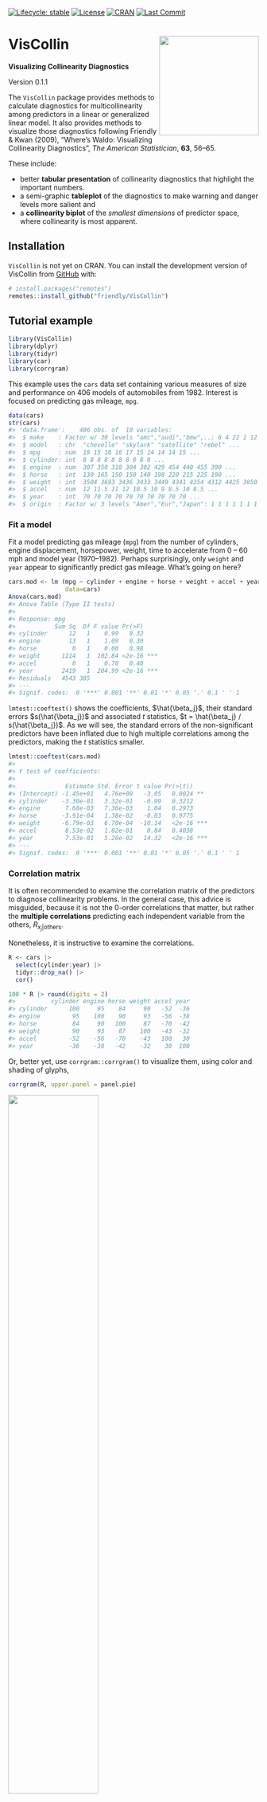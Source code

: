 
<!-- README.md is generated from README.Rmd. Please edit that file -->
<!-- badges: start -->

[![Lifecycle:
stable](https://img.shields.io/badge/lifecycle-stable-green.svg)](https://lifecycle.r-lib.org/articles/stages.html#stable)
[![License](https://img.shields.io/badge/license-GPL%20%28%3E=%202%29-brightgreen.svg?style=flat)](https://www.gnu.org/licenses/gpl-2.0.html)
[![CRAN](https://www.r-pkg.org/badges/version/VisCollin)](https://cran.r-project.org/package=VisCollin)
[![Last
Commit](https://img.shields.io/github/last-commit/friendly/VisCollin)](https://github.com/friendly/VisCollin)
<!-- badges: end -->

# VisCollin <img src="man/figures/logo.png" style="float:right; height:200px;" />

**Visualizing Collinearity Diagnostics**

Version 0.1.1

The `VisCollin` package provides methods to calculate diagnostics for
multicollinearity among predictors in a linear or generalized linear
model. It also provides methods to visualize those diagnostics following
Friendly & Kwan (2009), “Where’s Waldo: Visualizing Collinearity
Diagnostics”, *The American Statistician*, **63**, 56–65.

These include:

- better **tabular presentation** of collinearity diagnostics that
  highlight the important numbers.
- a semi-graphic **tableplot** of the diagnostics to make warning and
  danger levels more salient and
- a **collinearity biplot** of the *smallest dimensions* of predictor
  space, where collinearity is most apparent.

## Installation

`VisCollin` is not yet on CRAN. You can install the development version
of VisCollin from [GitHub](https://github.com/) with:

``` r
# install.packages("remotes")
remotes::install_github("friendly/VisCollin")
```

## Tutorial example

``` r
library(VisCollin)
library(dplyr)
library(tidyr)
library(car)
library(corrgram)
```

This example uses the `cars` data set containing various measures of
size and performance on 406 models of automobiles from 1982. Interest is
focused on predicting gas mileage, `mpg`.

``` r
data(cars)
str(cars)
#> 'data.frame':    406 obs. of  10 variables:
#>  $ make    : Factor w/ 30 levels "amc","audi","bmw",..: 6 4 22 1 12 12 6 22 23 1 ...
#>  $ model   : chr  "chevelle" "skylark" "satellite" "rebel" ...
#>  $ mpg     : num  18 15 18 16 17 15 14 14 14 15 ...
#>  $ cylinder: int  8 8 8 8 8 8 8 8 8 8 ...
#>  $ engine  : num  307 350 318 304 302 429 454 440 455 390 ...
#>  $ horse   : int  130 165 150 150 140 198 220 215 225 190 ...
#>  $ weight  : int  3504 3693 3436 3433 3449 4341 4354 4312 4425 3850 ...
#>  $ accel   : num  12 11.5 11 12 10.5 10 9 8.5 10 8.5 ...
#>  $ year    : int  70 70 70 70 70 70 70 70 70 70 ...
#>  $ origin  : Factor w/ 3 levels "Amer","Eur","Japan": 1 1 1 1 1 1 1 1 1 1 ...
```

### Fit a model

Fit a model predicting gas mileage (`mpg`) from the number of cylinders,
engine displacement, horsepower, weight, time to accelerate from 0 – 60
mph and model year (1970–1982). Perhaps surprisingly, only `weight` and
`year` appear to significantly predict gas mileage. What’s going on
here?

``` r
cars.mod <- lm (mpg ~ cylinder + engine + horse + weight + accel + year, 
                data=cars)
Anova(cars.mod)
#> Anova Table (Type II tests)
#> 
#> Response: mpg
#>           Sum Sq  Df F value Pr(>F)    
#> cylinder      12   1    0.99   0.32    
#> engine        13   1    1.09   0.30    
#> horse          0   1    0.00   0.98    
#> weight      1214   1  102.84 <2e-16 ***
#> accel          8   1    0.70   0.40    
#> year        2419   1  204.99 <2e-16 ***
#> Residuals   4543 385                   
#> ---
#> Signif. codes:  0 '***' 0.001 '**' 0.01 '*' 0.05 '.' 0.1 ' ' 1
```

`lmtest::coeftest()` shows the coefficients, $\hat{\beta_j}$, their
standard errors $s(\hat{\beta_j})$ and associated $t$ statistics,
$t = \hat{\beta_j} / s(\hat{\beta_j})$. As we will see, the standard
errors of the non-significant predictors have been inflated due to high
multiple correlations among the predictors, making the $t$ statistics
smaller.

``` r
lmtest::coeftest(cars.mod)
#> 
#> t test of coefficients:
#> 
#>              Estimate Std. Error t value Pr(>|t|)    
#> (Intercept) -1.45e+01   4.76e+00   -3.05   0.0024 ** 
#> cylinder    -3.30e-01   3.32e-01   -0.99   0.3212    
#> engine       7.68e-03   7.36e-03    1.04   0.2973    
#> horse       -3.91e-04   1.38e-02   -0.03   0.9775    
#> weight      -6.79e-03   6.70e-04  -10.14   <2e-16 ***
#> accel        8.53e-02   1.02e-01    0.84   0.4038    
#> year         7.53e-01   5.26e-02   14.32   <2e-16 ***
#> ---
#> Signif. codes:  0 '***' 0.001 '**' 0.01 '*' 0.05 '.' 0.1 ' ' 1
```

### Correlation matrix

It is often recommended to examine the correlation matrix of the
predictors to diagnose collinearity problems. In the general case, this
advice is misguided, because it is not the 0-order correlations that
matter, but rather the **multiple correlations** predicting each
independent variable from the others, $R_{x_j | \text{others}}$.

Nonetheless, it is instructive to examine the correlations.

``` r
R <- cars |> 
  select(cylinder:year) |> 
  tidyr::drop_na() |>
  cor()

100 * R |> round(digits = 2)
#>          cylinder engine horse weight accel year
#> cylinder      100     95    84     90   -52  -36
#> engine         95    100    90     93   -56  -38
#> horse          84     90   100     87   -70  -42
#> weight         90     93    87    100   -43  -32
#> accel         -52    -56   -70    -43   100   30
#> year          -36    -38   -42    -32    30  100
```

Or, better yet, use `corrgram::corrgram()` to visualize them, using
color and shading of glyphs,

``` r
corrgram(R, upper.panel = panel.pie)
```

<img src="man/figures/README-cars-corrgram-1.png" width="60%" />

The message here seems to be that there are two clusters of predictors
with high correlations: {`cylinder`, `engine`, `horse` and `weight`},
and {`accel`, `year`}.

### Variance inflation factors

Variance inflation factors measure the effect of multicollinearity on
the standard errors of the estimated coefficients and are proportional
to $1 / (1 - R^2_{x_j | \text{others}})$.

We check the variance inflation factors, using `car::vif()`. We see that
most predictors have very high VIFs, indicating severe
multicollinearity.

``` r
vif(cars.mod)
#> cylinder   engine    horse   weight    accel     year 
#>    10.63    19.64     9.40    10.73     2.63     1.24

sqrt(vif(cars.mod))
#> cylinder   engine    horse   weight    accel     year 
#>     3.26     4.43     3.07     3.28     1.62     1.12
```

According to $\sqrt{VIF}$, the standard error of `cylinder` has been
multiplied by 3.26 and it’s $t$-value divided by this number, compared
with the case when all predictors are uncorrelated. `engine`, `horse`
and `weight` suffer a similar fate.

### Collinearity diagnostics

The diagnostic measures introduced by Belsley (1991) are based on the
eigenvalues $\lambda_1, \lambda_2, \dots \lambda_p$ of the correlation
matrix $R_{X}$ of the predictors (preferably centered and scaled, and
not including the constant term for the intercept), and the
corresponding eigenvectors in the columns of $\mathbf{V}_{p \times p}$.

`colldiag()` calculates:

- **Condition indices**: The smallest of the eigenvalues, those for
  which $\lambda_j \approx 0$, indicate collinearity and the number of
  small values indicates the number of near collinear relations. Because
  the sum of the eigenvalues, $\Sigma \lambda_i = p$ increases with the
  number of predictors $p$, it is useful to scale them all in relation
  to the largest. This leads to *condition indices*, defined as
  $\kappa_j = \sqrt{ \lambda_1 / \lambda_j}$. These have the property
  that the resulting numbers have common interpretations regardless of
  the number of predictors.

  - For completely uncorrelated predictors, all $\kappa_j = 1$.

  - $\kappa_j \rightarrow \infty$ as any $\lambda_k \rightarrow 0$.

  - In terms of the eigen-decomposition, variance inflation factors can
    be expressed as $$
    \text{VIF}_j = \sum_{k=1}^{p} \frac{V^2_{jk}}{\lambda_k} \; .
    $$

- **Variance decomposition proportions**: Large VIFs indicate variables
  that are involved in *some* nearly collinear relations, but they don’t
  indicate *which* other variable(s) each is involved with. For this
  purpose, Belsley et. al. (1980) and Belsley (1991) proposed
  calculation of the proportions of variance of each variable associated
  with each principal component as a decomposition of the coefficient
  variance for each dimension.

For the current model, the usual display contains both the condition
indices and variance proportions. However, even for a small example, it
is often difficult to know what numbers to pay attention to.

``` r
(cd <- colldiag(cars.mod, center=TRUE))
#> Condition
#> Index    Variance Decomposition Proportions
#>           cylinder engine horse weight accel year 
#> 1   1.000 0.005    0.003  0.005 0.004  0.009 0.010
#> 2   2.252 0.004    0.002  0.000 0.007  0.022 0.787
#> 3   2.515 0.004    0.001  0.002 0.010  0.423 0.142
#> 4   5.660 0.309    0.014  0.306 0.087  0.063 0.005
#> 5   8.342 0.115    0.000  0.654 0.715  0.469 0.052
#> 6  10.818 0.563    0.981  0.032 0.176  0.013 0.004
```

Belsley (1991) recommends that the sources of collinearity be diagnosed
(a) only for those components with large $\kappa_j$, and (b) for those
components for which the variance proportion is large (say, $\ge 0.5$)
on *two* or more predictors. The print method for `"colldiag"` objects
has a `fuzz` argument controlling this.

``` r
print(cd, fuzz = 0.5)
#> Condition
#> Index    Variance Decomposition Proportions
#>           cylinder engine horse weight accel year 
#> 1   1.000  .        .      .     .      .     .   
#> 2   2.252  .        .      .     .      .    0.787
#> 3   2.515  .        .      .     .      .     .   
#> 4   5.660  .        .      .     .      .     .   
#> 5   8.342  .        .     0.654 0.715   .     .   
#> 6  10.818 0.563    0.981   .     .      .     .
```

The mystery is solved: There are two nearly collinear relations among
the predictors, corresponding to the two smallest dimensions.

- Dimension 5 reflects the high correlation between horsepower and
  weight,
- Dimension 6 reflects the high correlation between number of cylinders
  and engine displacement.

Note that the high variance proportion for `year` (0.787) on the second
component creates no problem and should be ignored because (a) the
condition index is low and (b) it shares nothing with other predictors.

### Tableplot

The simplified tabular display above can be improved to make the
patterns of collinearity more visually apparent and to signify warnings
directly to the eyes. A “tableplot” (Kwan, 2009) is a semi-graphic
display that presents numerical information in a table using shapes
proportional to the value in a cell and other visual attributes (shape
type, color fill, and so forth) to encode other information.

For collinearity diagnostics, these show:

- the condition indices, using using *squares* whose background color is
  red for condition indices \> 10, green for values \> 5 and green
  otherwise, reflecting danger, warning and OK respectively. The value
  of the condition index is encoded within this using a white square
  whose side is proportional to the value (up to some maximum value,
  `cond.max`).
- Variance decomposition proportions are shown by filled *circles* whose
  radius is proportional to those values and are filled (by default)
  with shades ranging from white through pink to red. Rounded values of
  those diagnostics are printed in the cells.

The tableplot below encodes all the information from the values of
`colldiag()` printed above (but using `prop.col` color breaks such that
variance proportions \< 0.3 are shaded white). The visual message is
that one should attend to collinearities with large condition indices
**and** large variance proportions implicating two or more predictors.

<!-- ```{r cars-tableplot0} -->
<!-- knitr::include_graphics("man/figures/cars-tableplot.png") -->
<!-- ``` -->

``` r
tableplot(cd, title = "Tableplot of cars data", cond.max = 30 )
```

<img src="man/figures/README-cars-tableplot-1.png" width="100%" />

### Collinearity biplot

The standard biplot (Gabriel, 1971; Gower& Hand 1996) can be regarded as
a multivariate analog of a scatterplot, obtained by projecting a
multivariate sample into a low-dimensional space (typically of 2 or 3
dimensions) accounting for the greatest variance in the data. With the
symmetric (PCA) scaling used here, this is equivalent to a plot of
principal component scores of the mean-centered matrix
$\widetilde{\mathbf{X}} = \mathbf{X} - \bar{\mathbf{X}}$ of predictors
for the observations (shown as points or case labels), together with
principal component coefficients for the variables (shown as vectors) in
the same 2D (or 3D) space.

However the standard biplot is less useful for visualizing the relations
among the predictors that lead to nearly collinear relations. Instead,
biplots of the **smallest dimensions** show these relations directly,
and can show other features of the data as well, such as outliers and
leverage points. We use `prcomp(X, scale.=TRUE)` to obtain the PCA of
the correlation matrix of the predictors:

``` r
cars.X <- cars |>
  select(where(is.numeric)) |>
  select(-mpg) |>
  tidyr::drop_na()
cars.pca <- prcomp(cars.X, scale. = TRUE)
cars.pca
#> Standard deviations (1, .., p=6):
#> [1] 2.070 0.911 0.809 0.367 0.245 0.189
#> 
#> Rotation (n x k) = (6 x 6):
#>             PC1    PC2    PC3    PC4     PC5     PC6
#> cylinder -0.454 0.1869 -0.168  0.659 -0.2711  0.4725
#> engine   -0.467 0.1628 -0.134  0.193 -0.0109 -0.8364
#> horse    -0.462 0.0177  0.123 -0.620 -0.6123  0.1067
#> weight   -0.444 0.2598 -0.278 -0.350  0.6860  0.2539
#> accel     0.330 0.2098 -0.865 -0.143 -0.2774 -0.0337
#> year      0.237 0.9092  0.335 -0.025 -0.0624 -0.0142
```

The standard deviations above are the square roots $\sqrt{\lambda_j}$ of
the eigenvalues of the correlation matrix, and are returned in the
`sdev` component of the `"prcomp"` object. The eigenvectors are returned
in the `rotation` component, whose directions are arbitrary.

``` r
# Make labels for dimensions include % of variance
pct <- 100 *(cars.pca$sdev^2) / sum(cars.pca$sdev^2)
lab <- glue::glue("Dimension {1:6} ({round(pct, 2)}%)")

# Direction of eigenvectors is arbitrary. Reflect them
cars.pca$rotation <- -cars.pca$rotation
```

The collinearity biplot is then constructed as follows:

``` r
op <- par(lwd = 2, xpd = NA )
biplot(cars.pca,
       choices=6:5,           # only the last two dimensions
       scale=0.5,             # symmetric biplot scaling
       cex=c(0.6, 1),         # character sizes for points and vectors
       col = c("black", "blue"),
       expand = 1.7,          # expand variable vectors for visibility
       xlab = lab[6],
       ylab = lab[5],
       xlim = c(-0.7, 0.5),
       ylim = c(-0.8, 0.5)
      )
par(op)
```

<img src="man/figures/README-cars-biplot-1.png" width="100%" />

The projections of the variable vectors on the Dimension 5 and Dimension
6 axes are proportional to their variance proportions shown above. The
relative lengths of these variable vectors can be considered to indicate
the extent to which each variable contributes to collinearity for these
two near-singular dimensions.

Thus, we see again that Dimension 6 is largely determined by `engine`
size, with a substantial relation to `cylinder`. Dimension 5 has its’
strongest relations to `Weight` and `horse`.

Moreover, there is one observation, \#20, that stands out as an outlier
in predictor space, far from the centroid. It turns out that this
vehicle, a Buick Estate wagon, is an early-year (1970) American
behemoth, with an 8-cylinder, 455 cu. in, 225 horse-power engine, and
able to go from 0 to 60 mph in 10 sec. (Its MPG is only slightly
under-predicted from the regression model, however.)

### Remedies for collinearity: What to do?

Collinearity is often a **data** problem, for which there is no magic
cure. Nevertheless there are some general guidelines and useful
techniques to address this problem.

- **Pure prediction**: If we are only interested in predicting /
  explaining an outcome, and not the model coefficients or which are
  “significant”, collinearity can be largely ignored. The fitted values
  are unaffected by collinearity.

- **structural collinearity**: Sometimes collinearity results from
  structural relations among the variables:

  - For example, polynomial terms, like $x, x^2, x^3$ or interaction
    terms like $x_1, x_2, x_1 * x_2$ are necessarily correlated. A
    simple cure is to *center* the predictors at their means, using
    $x - \bar{x}, (x - \bar{x})^2, (x - \bar{x})^3$ or
    $(x_1 - \bar{x}_1), (x_2 - \bar{x}_2), (x_1 - \bar{x}_1) * (x_2 - \bar{x}_2)$

  - When some predictors share a common cause, as in GNP or population
    in time-series or cross-national data, you can reduce collinearity
    by re-defining predictors to reflect *per capita measures*.

- **Model re-specification**:

  - Drop one or more regressors that have a high VIF if they are not
    deemed to be essential

  - Replace highly correlated regressors with linear combination(s) of
    them. For example, two related variables, $x_1$ and $x_2$ can be
    replaced without any loss of information by replacing them with
    their sum and difference, $z_1 = x_1 + x_2$ and $z_2 = x_1 - x_2$.

- **Statistical remedies**:

  - Transform the predictors to uncorrelated principal components

  - use regularization methods such as ridge regression and lasso, which
    correct for collinearity by introducing a small amount of bias,
    shrinking coefficients towards 0. See the
    [genridge](https://CRAN.R-project.org/package=genridge) and its
    [`pkgdown` documentation](https://friendly.github.io/genridge/) for
    visualization methods.

  - use Bayesian regression; if multicollinearity prevents a regression
    coefficient from being estimated precisely, then a prior on that
    coefficient will help to reduce its posterior variance.

## References

Belsley, D.A., Kuh, E. and Welsch, R. (1980). *Regression Diagnostics*,
New York: John Wiley & Sons.

Belsley, D.A. (1991). *Conditioning diagnostics, collinearity and weak
data in regression*. New York: John Wiley & Sons.

Friendly, M., & Kwan, E. (2009). “Where’s Waldo: Visualizing
Collinearity Diagnostics.” *The American Statistician*, **63**, 56–65.
Online: <https://www.datavis.ca/papers/viscollin-tast.pdf>. Supp.
materials: <https://www.datavis.ca/papers/viscollin/>

Gabriel, K. R. (1971). The Biplot Graphic Display of Matrices with
Application to Principal Components Analysis. *Biometrics*, **58**,
453–467.

Gower, J. C., & Hand, D. J. (1996). *Biplots*. London: Chapman & Hall.
